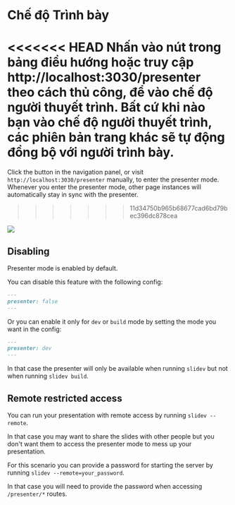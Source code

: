 # Chế độ Trình bày

<<<<<<< HEAD
Nhấn vào nút <carbon-user-speaker class="inline-icon-btn"/> trong bảng điều hướng hoặc truy cập http://localhost:3030/presenter theo cách thủ công, để vào chế độ người thuyết trình. Bất cứ khi nào bạn vào chế độ người thuyết trình, các phiên bản trang khác sẽ tự động đồng bộ với người trình bày.
=======
Click the <carbon-user-speaker class="inline-icon-btn"/> button in the navigation panel, or visit `http://localhost:3030/presenter` manually, to enter the presenter mode. Whenever you enter the presenter mode, other page instances will automatically stay in sync with the presenter.
>>>>>>> 11d34750b965b68677cad6bd79bec396dc878cea

![](/screenshots/presenter-mode.png)

## Disabling

Presenter mode is enabled by default.

You can disable this feature with the following config:

```md
---
presenter: false
---
```

Or you can enable it only for `dev` or `build` mode by setting the mode you want in the config:
```md
---
presenter: dev
---
```
In that case the presenter will only be available when running `slidev` but not when running `slidev build`.

## Remote restricted access

You can run your presentation with remote access by running `slidev --remote`.

In that case you may want to share the slides with other people but you don't want them to access the presenter mode to mess up your presentation.

For this scenario you can provide a password for starting the server by running `slidev --remote=your_password`.

In that case you will need to provide the password when accessing `/presenter/*` routes.

